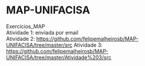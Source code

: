 # MAP-UNIFACISA

Exercicios_MAP<br>
Atividade 1: enviada por email<br>
Atividade 2: https://github.com/felipemalheirosb/MAP-UNIFACISA/tree/master/src
Atividade 3: https://github.com/felipemalheirosb/MAP-UNIFACISA/tree/master/Atividade%203/src
